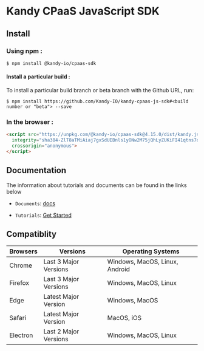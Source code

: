 # Kandy CPaaS JavaScript SDK

## Install

### Using npm :

`$ npm install @kandy-io/cpaas-sdk`

#### Install a particular build :

To install a particular build branch or beta branch with the Github URL, run:

`$ npm install https://github.com/Kandy-IO/kandy-cpaas-js-sdk#<build number or "beta"> --save`

### In the browser :
```html
<script src="https://unpkg.com/@kandy-io/cpaas-sdk@4.15.0/dist/kandy.js"
  integrity="sha384-ZlT8aTMiAiaj7gxSdUEBnls1yONw2M75jQhLyZUKiFI41qtns7dwpJx59UlhRCSg"
  crossorigin="anonymous">
</script>
```
## Documentation

The information about tutorials and documents can be found in the links below

* `Documents`: [docs](https://kandy-io.github.io/kandy-cpaas-js-sdk/docs)

* `Tutorials`:  [Get Started](https://kandy-io.github.io/kandy-cpaas-js-sdk/tutorials/?KANDY=Kandy&KANDYTURN1=turns:turn-1-cpaas.att.com:443?transport=tcp&KANDYTURN2=turns:turn-2-cpaas.att.com:443?transport=tcp&KANDYSTUN1=stun:turn-1-cpaas.att.com:3478?transport=udp&KANDYSTUN2=stun:turn-2-cpaas.att.com:3478?transport=udp&KANDYFQDN=oauth-cpaas.att.com#/Get%20Started)

## Compatiblity

| Browsers | Versions              | Operating Systems              |
|----------|-----------------------|--------------------------------|
| Chrome   | Last 3 Major Versions | Windows, MacOS, Linux, Android |
| Firefox  | Last 3 Major Versions | Windows, MacOS, Linux          |
| Edge     | Latest Major Version  | Windows, MacOS                 |
| Safari   | Latest Major Version  | MacOS, iOS                     |
| Electron | Last 2 Major Versions | Windows, MacOS, Linux          |
